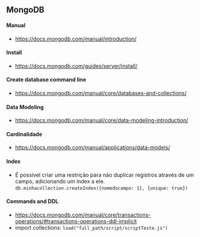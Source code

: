## MongoDB
#### Manual
* https://docs.mongodb.com/manual/introduction/

#### Install
* https://docs.mongodb.com/guides/server/install/

#### Create database command line
* https://docs.mongodb.com/manual/core/databases-and-collections/

#### Data Modeling
* https://docs.mongodb.com/manual/core/data-modeling-introduction/

#### Cardinalidade
* https://docs.mongodb.com/manual/applications/data-models/

#### Index
* É possível criar uma restrição para não duplicar registros através de um campo, adicionando um index a ele.
```db.minhacollection.createIndex({nomedocampo: 1}, {unique: true})```

#### Commands and DDL
* https://docs.mongodb.com/manual/core/transactions-operations/#transactions-operations-ddl-implicit
* import collections:
```load("full_path/script/scriptTeste.js")```
